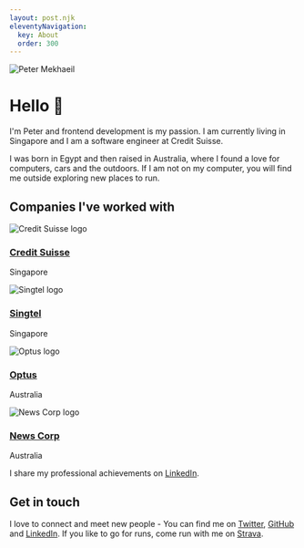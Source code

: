 ```yaml
---
layout: post.njk
eleventyNavigation:
  key: About
  order: 300
---
```


<div class="not-prose mb-8 mt-8">
  <img class="w-[176px]" src="/assets/profile.webp" alt="Peter Mekhaeil" />
</div>

# Hello 👋

I'm Peter and frontend development is my passion. I am currently living in Singapore and I am a software engineer at Credit Suisse.

I was born in Egypt and then raised in Australia, where I found a love for computers, cars and the outdoors. If I am not on my computer, you will find me outside exploring new places to run.

## Companies I've worked with

<div class="space-y-10 not-prose">
  <div class="flex items-center space-x-5">
    <img src="/assets/companies/credit-suisse.jpeg" alt="Credit Suisse logo" />
    <div>
      <h3 class="text-xl font-medium">
        <a href="https://www.credit-suisse.com" title="Credit Suisse">Credit Suisse</a>
      </h3>
      <p class="text-lg">
        <span class="text-gray-400 dark:text-gray-200">Singapore</span>
      </p>
    </div>
  </div>
  <div class="flex items-center space-x-5">
    <img src="/assets/companies/singtel.jpeg" alt="Singtel logo" />
    <div>
      <h3 class="text-xl font-medium">
        <a href="https://shop.singtel.com" title="Singtel">Singtel</a>
      </h3>
      <p class="text-lg">
        <span class="text-gray-400 dark:text-gray-200">Singapore</span>
      </p>
    </div>
  </div>
  <div class="flex items-center space-x-5">
    <img src="/assets/companies/optus.jpeg" alt="Optus logo" />
    <div>
      <h3 class="text-xl font-medium">
        <a href="https://www.optus.com.au/" title="Optus">Optus</a>
      </h3>
      <p class="text-lg">
        <span class="text-gray-400 dark:text-gray-200">Australia</span>
      </p>
    </div>
  </div>
  <div class="flex items-center space-x-5">
    <img src="/assets/companies/news-corp.jpeg" alt="News Corp logo" />
    <div>
      <h3 class="text-xl font-medium">
        <a href="https://news.com.au/" title="News Corp">News Corp</a>
      </h3>
      <p class="text-lg">
        <span class="text-gray-400 dark:text-gray-200">Australia</span>
      </p>
    </div>
  </div>
</div>

I share my professional achievements on [LinkedIn](https://www.linkedin.com/in/petermekhaeil/).

## Get in touch

I love to connect and meet new people - You can find me on [Twitter](https://twitter.com/PMekhaeil), [GitHub](https://github.com/petermekhaeil) and [LinkedIn](https://www.linkedin.com/in/petermekhaeil/). If you like to go for runs, come run with me on [Strava](https://www.strava.com/athletes/60074731).
